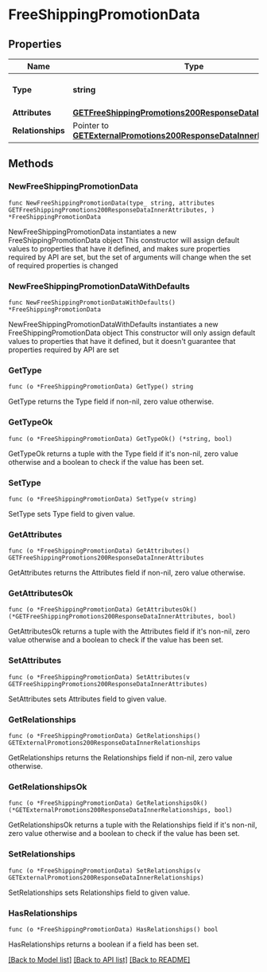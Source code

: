 # FreeShippingPromotionData

## Properties

Name | Type | Description | Notes
------------ | ------------- | ------------- | -------------
**Type** | **string** | The resource&#39;s type | [default to "free_shipping_promotions"]
**Attributes** | [**GETFreeShippingPromotions200ResponseDataInnerAttributes**](GETFreeShippingPromotions200ResponseDataInnerAttributes.md) |  | 
**Relationships** | Pointer to [**GETExternalPromotions200ResponseDataInnerRelationships**](GETExternalPromotions200ResponseDataInnerRelationships.md) |  | [optional] 

## Methods

### NewFreeShippingPromotionData

`func NewFreeShippingPromotionData(type_ string, attributes GETFreeShippingPromotions200ResponseDataInnerAttributes, ) *FreeShippingPromotionData`

NewFreeShippingPromotionData instantiates a new FreeShippingPromotionData object
This constructor will assign default values to properties that have it defined,
and makes sure properties required by API are set, but the set of arguments
will change when the set of required properties is changed

### NewFreeShippingPromotionDataWithDefaults

`func NewFreeShippingPromotionDataWithDefaults() *FreeShippingPromotionData`

NewFreeShippingPromotionDataWithDefaults instantiates a new FreeShippingPromotionData object
This constructor will only assign default values to properties that have it defined,
but it doesn't guarantee that properties required by API are set

### GetType

`func (o *FreeShippingPromotionData) GetType() string`

GetType returns the Type field if non-nil, zero value otherwise.

### GetTypeOk

`func (o *FreeShippingPromotionData) GetTypeOk() (*string, bool)`

GetTypeOk returns a tuple with the Type field if it's non-nil, zero value otherwise
and a boolean to check if the value has been set.

### SetType

`func (o *FreeShippingPromotionData) SetType(v string)`

SetType sets Type field to given value.


### GetAttributes

`func (o *FreeShippingPromotionData) GetAttributes() GETFreeShippingPromotions200ResponseDataInnerAttributes`

GetAttributes returns the Attributes field if non-nil, zero value otherwise.

### GetAttributesOk

`func (o *FreeShippingPromotionData) GetAttributesOk() (*GETFreeShippingPromotions200ResponseDataInnerAttributes, bool)`

GetAttributesOk returns a tuple with the Attributes field if it's non-nil, zero value otherwise
and a boolean to check if the value has been set.

### SetAttributes

`func (o *FreeShippingPromotionData) SetAttributes(v GETFreeShippingPromotions200ResponseDataInnerAttributes)`

SetAttributes sets Attributes field to given value.


### GetRelationships

`func (o *FreeShippingPromotionData) GetRelationships() GETExternalPromotions200ResponseDataInnerRelationships`

GetRelationships returns the Relationships field if non-nil, zero value otherwise.

### GetRelationshipsOk

`func (o *FreeShippingPromotionData) GetRelationshipsOk() (*GETExternalPromotions200ResponseDataInnerRelationships, bool)`

GetRelationshipsOk returns a tuple with the Relationships field if it's non-nil, zero value otherwise
and a boolean to check if the value has been set.

### SetRelationships

`func (o *FreeShippingPromotionData) SetRelationships(v GETExternalPromotions200ResponseDataInnerRelationships)`

SetRelationships sets Relationships field to given value.

### HasRelationships

`func (o *FreeShippingPromotionData) HasRelationships() bool`

HasRelationships returns a boolean if a field has been set.


[[Back to Model list]](../README.md#documentation-for-models) [[Back to API list]](../README.md#documentation-for-api-endpoints) [[Back to README]](../README.md)


